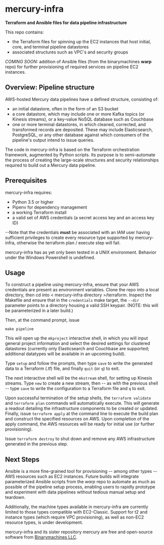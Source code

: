 # mercury-infra
**Terraform and Ansible files for data pipeline infrastructure**

This repo contains:

* the Terraform files for spinning up the EC2 instances that host initial, core, and terminal pipeline datastores
* associated structures such as VPC's and security groups

_COMING SOON:_ addition of Ansible files (from the binarymachines **warp** repo) for further provisioning of required services on pipeline EC2 instances.

Overview: Pipeline structure
---------

AWS-hosted Mercury data pipelines have a defined structure, consisting of:

* an initial datastore, often in the form of an S3 bucket
* a core datastore, which may include one or more Kafka topics (or Kinesis streams), or a key-value NoSQL database such as Couchbase
* one or more terminal datastores, in which cleaned, corrected, and transformed records are deposited. These may include Elasticsearch, PostgreSQL, or any other database against which consumers of the pipeline's output intend to issue queries.

The code in mercury-infra is based on the Terraform orchestration framework, augmented by Python scripts. Its purpose is to semi-automate the process of creating the large-scale structures and security relationships required to build out a Mercury data pipeline.

Prerequisites
-------------

mercury-infra requires:

* Python 3.5 or higher
* Pipenv for dependency management
* a working Terraform install
* a valid set of AWS credentials (a secret access key and an access key ID)

--Note that the credentials **must** be associated with an IAM user having sufficient privileges to create every resource type supported by mercury-infra, otherwise the terraform plan / execute step will fail.

mercury-infra has as yet only been tested in a UNIX environment. Behavior under the Windows Powershell is undefined.

Usage
-------------
To construct a pipeline using mercury-infra, ensure that your AWS credentials are present as environment variables. Clone the repo into a local directory, then cd into < mercury-infra directory >/terraform. Inspect the Makefile and ensure that in the `credentials` make target, the `--dir` parameter points to a directory housing a valid SSH keypair. (NOTE: this will be parameterized in a later build.)

Then, at the command prompt, issue

````
make pipeline
````

This will open up the `mkproject` interactive shell, in which you will input general project information and select the desired settings for clustered datastores (currently only Elasticsearch and Couchbase are supported; additional datatypes will be available in an upcoming build). 

Type `setup` and follow the prompts, then type `save` to write the generated data to a Terraform (.tf) file, and finally `quit` (or `q`) to exit.

The next interactive shell will be the `mkstream` shell, for setting up Kinesis streams. Type `new` to create a new stream, then -- as with the previous shell -- type `save` to write the configuration to a Terraform file and `q` to exit.

Upon successful termination of the setup shells, the `terraform validate` and `terraform plan` commands will automatically execute. This will generate a readout detailing the infrastructure components to be created or updated. Finally, issue `terraform apply` at the command line to execute the build plan and construct the specified resources on AWS. Upon completion of the apply command, the AWS resources will be ready for initial use (or further provisioning).

Issue `terraform destroy` to shut down and remove any AWS infrastructure generated in the previous step.


Next Steps
----------------

Ansible is a more fine-grained tool for provisioning -- among other types -- AWS resources such as EC2 instances. Future builds will integrate parameterized Ansible scripts from the *warp* repo to automate as much as possible of the pipeline setup process, enabling users to rapidly prototype and experiment with data pipelines without tedious manual setup and teardown.

Additionally, the machine types available in mercury-infra are currently limited to those types compatible with EC2-Classic. Support for t2 and  instance types (which require VPC provisioning), as well as non-EC2 resource types, is under development.


mercury-infra and its sister repository mercury are free and open-source software from [Binarymachines LLC](https://www.binarymachines.io).
